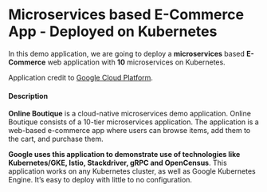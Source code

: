 # Microservices based E-Commerce App - Deployed on Kubernetes

In this demo application, we are going to deploy a **microservices** based **E-Commerce** web application with **10** microservices on Kubernetes.

Application credit to [Google Cloud Platform](https://github.com/GoogleCloudPlatform/microservices-demo).

#### Description 
**Online Boutique** is a cloud-native microservices demo application. Online Boutique consists of a 10-tier microservices application. The application is a web-based e-commerce app where users can browse items, add them to the cart, and purchase them.

**Google uses this application to demonstrate use of technologies like Kubernetes/GKE, Istio, Stackdriver, gRPC and OpenCensus**. This application works on any Kubernetes cluster, as well as Google Kubernetes Engine. It’s easy to deploy with little to no configuration.



